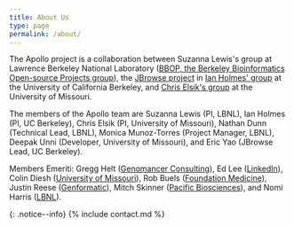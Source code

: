```yaml
---
title: About Us
type: page
permalink: /about/
---
```


The Apollo project is a collaboration between Suzanna Lewis's group at 
Lawrence Berkeley National Laboratory ([BBOP, the Berkeley Bioinformatics Open-source Projects group](http://berkeleybop.org/)), 
the [JBrowse project](http://jbrowse.org) in [Ian Holmes' group](http://biowiki.org/HolmesLab) at the University of California Berkeley, and [Chris Elsik's group](http://genomes.missouri.edu/drupal/elsiklab/)
 at the University of Missouri.

The members of the Apollo team are Suzanna Lewis (PI, LBNL), Ian Holmes (PI, UC Berkeley), Chris Elsik (PI, University of Missouri), Nathan Dunn (Technical Lead, LBNL), Monica Munoz-Torres (Project Manager, LBNL), Deepak Unni (Developer, University of Missouri), and Eric Yao (JBrowse Lead, UC Berkeley).

Members Emeriti: Gregg Helt ([Genomancer Consulting](http://www.genomancer.org/)), Ed Lee ([LinkedIn](https://www.linkedin.com/)),
 Colin Diesh ([University of Missouri](http://genomes.missouri.edu/elsiklab/)), Rob Buels ([Foundation Medicine](http://www.foundationmedicine.com/)),
  Justin Reese ([Genformatic](https://www.genformatic.com/)), Mitch Skinner ([Pacific Biosciences](http://www.pacb.com/)),
   and Nomi Harris ([LBNL](http://www.lbl.gov/)).


{: .notice--info}
{% include contact.md %}
